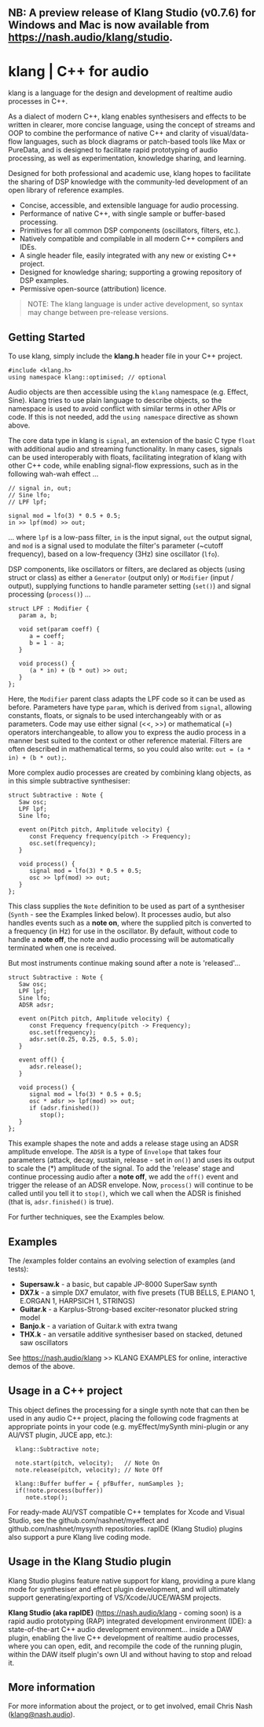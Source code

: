 ## NB: A preview release of Klang Studio (v0.7.6) for Windows and Mac is now available from https://nash.audio/klang/studio. ##

# klang | C++ for audio

klang is a language for the design and development of realtime audio processes in C++.

As a dialect of modern C++, klang enables synthesisers and effects to be written in clearer, more concise language, using the concept of streams and OOP to combine the performance of native C++ and clarity of visual/data-flow languages, such as block diagrams or patch-based tools like Max or PureData, and is designed to facilitate rapid prototyping of audio processing, as well as experimentation, knowledge sharing, and learning.

Designed for both professional and academic use, klang hopes to facilitate the sharing of DSP knowledge with the community-led development of an open library of reference examples.

- Concise, accessible, and extensible language for audio processing.
- Performance of native C++, with single sample or buffer-based processing.
- Primitives for all common DSP components (oscillators, filters, etc.).
- Natively compatible and compilable in all modern C++ compilers and IDEs.
- A single header file, easily integrated with any new or existing C++ project.
- Designed for knowledge sharing; supporting a growing repository of DSP examples.
- Permissive open-source (attribution) licence.

>
> NOTE: The klang language is under active development, so syntax may change between pre-release versions.
>

## Getting Started

To use klang, simply include the **klang.h** header file in your C++ project. 

    #include <klang.h>
    using namespace klang::optimised; // optional

Audio objects are then accessible using the <code>klang</code> namespace (e.g. Effect, Sine). klang tries to use plain language to describe objects, so the namespace is used to avoid conflict with similar terms in other APIs or code. If this is not needed, add the <code>using namespace</code> directive as shown above.

The core data type in klang is <code>signal</code>, an extension of the basic C type <code>float</code> with additional audio and streaming functionality. In many cases, signals can be used interoperably with floats, facilitating integration of klang with other C++ code, while enabling signal-flow expressions, such as in the following wah-wah effect ...

```
// signal in, out;
// Sine lfo;
// LPF lpf;

signal mod = lfo(3) * 0.5 + 0.5;
in >> lpf(mod) >> out;
```

... where <code>lpf</code> is a low-pass filter, <code>in</code> is the input signal, <code>out</code> the output signal, and <code>mod</code> is a signal used to modulate the filter's parameter (~cutoff frequency), based on a low-frequency (3Hz) sine oscillator (<code>lfo</code>).

DSP components, like oscillators or filters, are declared as objects (using struct or class) as either a <code>Generator</code> (output only) or <code>Modifier</code> (input / output), supplying functions to handle parameter setting (<code>set()</code>) and signal processing (<code>process()</code>) ...

```
struct LPF : Modifier {
   param a, b;

   void set(param coeff) {
      a = coeff;
      b = 1 - a;
   }

   void process() {
      (a * in) + (b * out) >> out;
   }
};
```
Here, the <code>Modifier</code> parent class adapts the LPF code so it can be used as before. Parameters have type <code>param</code>, which is derived from <code>signal</code>, allowing constants, floats, or signals to be used interchangeably with or as parameters. Code may use either signal (<<, >>) or mathematical (=) operators interchangeable, to allow you to express the audio process in a manner best suited to the context or other reference material. Filters are often described in mathematical terms, so you could also write: `out = (a * in) + (b * out);`.

More complex audio processes are created by combining klang objects, as in this simple subtractive synthesiser:

```
struct Subtractive : Note {
   Saw osc;
   LPF lpf;
   Sine lfo;

   event on(Pitch pitch, Amplitude velocity) {
      const Frequency frequency(pitch -> Frequency);
      osc.set(frequency);
   }
	 
   void process() {
      signal mod = lfo(3) * 0.5 + 0.5;
      osc >> lpf(mod) >> out;     
   }
};
```

This class supplies the <code>Note</code> definition to be used as part of a synthesiser (<code>Synth</code> - see the Examples linked below). It processes audio, but also handles events such as a **note on**, where the supplied pitch is converted to a frequency (in Hz) for use in the oscillator. By default, without code to handle a **note off**, the note and audio processing will be automatically terminated when one is received. 

But most instruments continue making sound after a note is 'released'...

```
struct Subtractive : Note {
   Saw osc;
   LPF lpf;
   Sine lfo;
   ADSR adsr;

   event on(Pitch pitch, Amplitude velocity) {
      const Frequency frequency(pitch -> Frequency);
      osc.set(frequency);
      adsr.set(0.25, 0.25, 0.5, 5.0);
   }
	 
   event off() {
      adsr.release();
   }
	 
   void process() {
      signal mod = lfo(3) * 0.5 + 0.5;
      osc * adsr >> lpf(mod) >> out;     
      if (adsr.finished())
         stop();
   }
};
```

This example shapes the note and adds a release stage using an ADSR amplitude envelope. The <code>ADSR</code> is a type of <code>Envelope</code> that takes four parameters (attack, decay, sustain, release - set in <code>on()</code>) and uses its output to scale the (\*) amplitude of the signal. To add the 'release' stage and continue processing audio after a **note off**, we add the <code>off()</code> event and trigger the release of an ADSR envelope. Now, <code>process()</code> will continue to be called until you tell it to <code>stop()</code>, which we call when the ADSR is finished (that is, <code>adsr.finished()</code> is true).

For further techniques, see the Examples below.

## Examples

The /examples folder contains an evolving selection of examples (and tests):

- **Supersaw.k** - a basic, but capable JP-8000 SuperSaw synth
- **DX7.k** - a simple DX7 emulator, with five presets (TUB BELLS, E.PIANO 1, E.ORGAN 1, HARPSICH 1, STRINGS)
- **Guitar.k** - a Karplus-Strong-based exciter-resonator plucked string model
- **Banjo.k** - a variation of Guitar.k with extra twang
- **THX.k** - an versatile additive synthesiser based on stacked, detuned saw oscillators

See https://nash.audio/klang >> KLANG EXAMPLES for online, interactive demos of the above.

## Usage in a C++ project

This object defines the processing for a single synth note that can then be used in any audio C++ project, placing the following code fragments at appropriate points in your code (e.g. myEffect/mySynth mini-plugin or any AU/VST plugin, JUCE app, etc.):

```
  klang::Subtractive note;
 
  note.start(pitch, velocity);   // Note On
  note.release(pitch, velocity); // Note Off
    
  klang::Buffer buffer = { pfBuffer, numSamples };
  if(!note.process(buffer))
     note.stop();
```
For ready-made AU/VST compatible C++ templates for Xcode and Visual Studio, see the github.com/nashnet/myeffect and github.com/nashnet/mysynth repositories.
rapIDE (Klang Studio) plugins also support a pure Klang live coding mode.

## Usage in the **Klang Studio** plugin

Klang Studio plugins feature native support for klang, providing a pure klang mode for synthesiser and effect plugin development, and will ultimately support generating/exporting of VS/Xcode/JUCE/WASM projects.

**Klang Studio (aka rapIDE)** (https://nash.audio/klang - coming soon) is a rapid audio prototyping (RAP) integrated development environment (IDE): a state-of-the-art C++ audio development environment... inside a DAW plugin, enabling the live C++ development of realtime audio processes, where you can open, edit, and recompile the code of the running plugin, within the DAW itself plugin's own UI and without having to stop and reload it. 

## More information

For more information about the project, or to get involved, email Chris Nash (klang@nash.audio).
